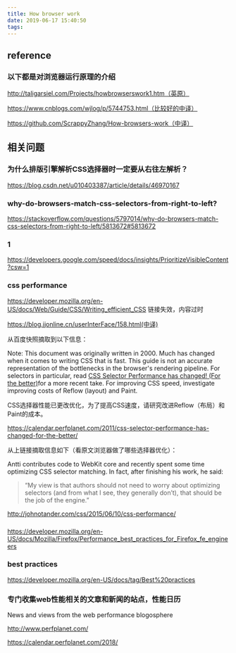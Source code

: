 ```yaml
---
title: How browser work
date: 2019-06-17 15:40:50
tags:
---
```



## reference

### 以下都是对浏览器运行原理的介绍

http://taligarsiel.com/Projects/howbrowserswork1.htm（英原）

https://www.cnblogs.com/wjlog/p/5744753.html（比较好的中译）

https://github.com/ScrappyZhang/How-browsers-work（中译）


## 相关问题

### 为什么排版引擎解析CSS选择器时一定要从右往左解析？

https://blog.csdn.net/u010403387/article/details/46970167

### why-do-browsers-match-css-selectors-from-right-to-left?

https://stackoverflow.com/questions/5797014/why-do-browsers-match-css-selectors-from-right-to-left/5813672#5813672


### 1

https://developers.google.com/speed/docs/insights/PrioritizeVisibleContent?csw=1


### css performance
https://developer.mozilla.org/en-US/docs/Web/Guide/CSS/Writing_efficient_CSS
链接失效，内容过时

https://blog.jjonline.cn/userInterFace/158.html(中译)

从百度快照摘取到以下信息：

Note: This document was originally written in 2000. Much has changed when it comes to writing CSS that is fast. This guide is not an accurate representation of the bottlenecks in the browser's rendering pipeline. For selectors in particular, read [CSS Selector Performance has changed! (For the better)](https://calendar.perfplanet.com/2011/css-selector-performance-has-changed-for-the-better/)for a more recent take. For improving CSS speed, investigate improving costs of Reflow (layout) and Paint.

CSS选择器性能已更改优化，为了提高CSS速度，请研究改进Reflow（布局）和Paint的成本。

https://calendar.perfplanet.com/2011/css-selector-performance-has-changed-for-the-better/

从上链接摘取信息如下（看原文浏览器做了哪些选择器优化）：

Antti contributes code to WebKit core and recently spent some time optimizing CSS selector matching. In fact, after finishing his work, he said:

> “My view is that authors should not need to worry about optimizing selectors (and from what I see, they generally don’t), that should be the job of the engine.”

http://johnotander.com/css/2015/06/10/css-performance/

### 

https://developer.mozilla.org/en-US/docs/Mozilla/Firefox/Performance_best_practices_for_Firefox_fe_engineers


### best practices

https://developer.mozilla.org/en-US/docs/tag/Best%20practices


### 专门收集web性能相关的文章和新闻的站点，性能日历

News and views from the web performance blogosphere

http://www.perfplanet.com/

https://calendar.perfplanet.com/2018/

